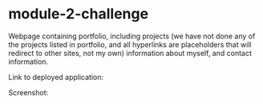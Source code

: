 # module-2-challenge
Webpage containing portfolio, including projects (we have not done any of the projects listed in portfolio, and all hyperlinks are placeholders that will redirect to other sites, not my own) information about myself, and contact information.

Link to deployed application:

Screenshot:

